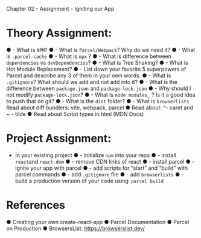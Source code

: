 Chapter 02 - Assignment - Igniting our App

# Theory Assignment:
● - What is `NPM`?
● - What is `Parcel/Webpack`? Why do we need it?
● - What is `.parcel-cache`
● - What is `npx` ?
● - What is difference between `dependencies` vs `devDependencies`?
● - What is Tree Shaking?
● - What is Hot Module Replacement?
● - List down your favorite 5 superpowers of Parcel and describe any 3 of them in your own words.
● - What is `.gitignore`? What should we add and not add into it?
● - What is the difference between `package.json` and `package-lock.json`
● - Why should I not modify `package-lock.json`?
● - What is `node modules_` ? Is it a good idea to push that on git?
● - What is the `dist` folder?
● - What is `browserlists`
Read about diff bundlers: vite, webpack, parcel
● Read about: ^- caret and ~ - tilde
● Read about Script types in html (MDN Docs)


# Project Assignment:
- In your existing project
● - initialize `npm` into your repo
● - install `react`and `react-dom`
● - remove CDN links of react
● - install parcel
● - ignite your app with parcel
● - add scripts for “start” and “build” with parcel commands
● - add `.gitignore` file
● - add `browserlists`
● - build a production version of your code using` parcel build`

# References
● Creating your own create-react-app
● Parcel Documentation
● Parcel on Production
● BrowsersList: https://browserslist.dev/